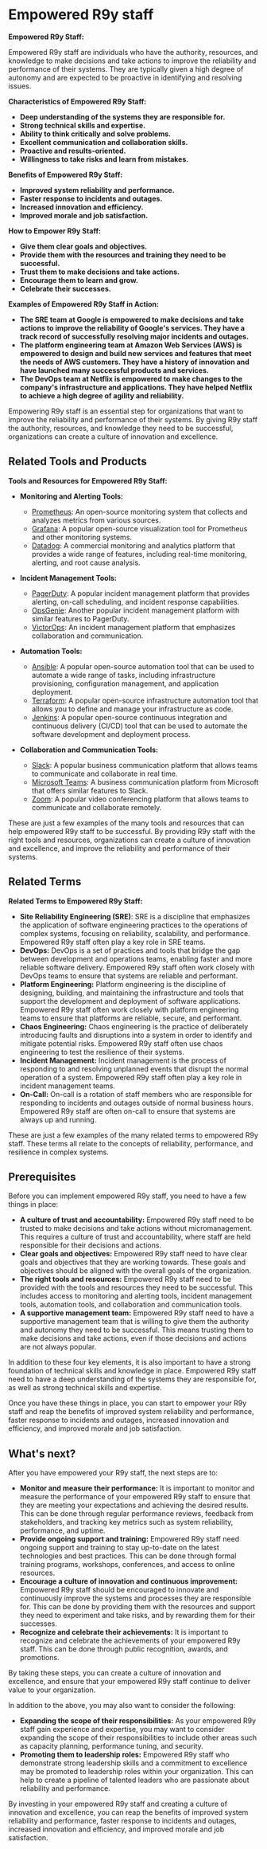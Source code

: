 # Empowered R9y staff

**Empowered R9y Staff:**

Empowered R9y staff are individuals who have the authority, resources, and knowledge to make decisions and take actions to improve the reliability and performance of their systems. They are typically given a high degree of autonomy and are expected to be proactive in identifying and resolving issues.

**Characteristics of Empowered R9y Staff:**

* **Deep understanding of the systems they are responsible for.**
* **Strong technical skills and expertise.**
* **Ability to think critically and solve problems.**
* **Excellent communication and collaboration skills.**
* **Proactive and results-oriented.**
* **Willingness to take risks and learn from mistakes.**

**Benefits of Empowered R9y Staff:**

* **Improved system reliability and performance.**
* **Faster response to incidents and outages.**
* **Increased innovation and efficiency.**
* **Improved morale and job satisfaction.**

**How to Empower R9y Staff:**

* **Give them clear goals and objectives.**
* **Provide them with the resources and training they need to be successful.**
* **Trust them to make decisions and take actions.**
* **Encourage them to learn and grow.**
* **Celebrate their successes.**

**Examples of Empowered R9y Staff in Action:**

* **The SRE team at Google is empowered to make decisions and take actions to improve the reliability of Google's services. They have a track record of successfully resolving major incidents and outages.**
* **The platform engineering team at Amazon Web Services (AWS) is empowered to design and build new services and features that meet the needs of AWS customers. They have a history of innovation and have launched many successful products and services.**
* **The DevOps team at Netflix is empowered to make changes to the company's infrastructure and applications. They have helped Netflix to achieve a high degree of agility and reliability.**

Empowering R9y staff is an essential step for organizations that want to improve the reliability and performance of their systems. By giving R9y staff the authority, resources, and knowledge they need to be successful, organizations can create a culture of innovation and excellence.

## Related Tools and Products

**Tools and Resources for Empowered R9y Staff:**

* **Monitoring and Alerting Tools:**
    * [Prometheus](https://prometheus.io/): An open-source monitoring system that collects and analyzes metrics from various sources.
    * [Grafana](https://grafana.com/): A popular open-source visualization tool for Prometheus and other monitoring systems.
    * [Datadog](https://www.datadoghq.com/): A commercial monitoring and analytics platform that provides a wide range of features, including real-time monitoring, alerting, and root cause analysis.

* **Incident Management Tools:**
    * [PagerDuty](https://www.pagerduty.com/): A popular incident management platform that provides alerting, on-call scheduling, and incident response capabilities.
    * [OpsGenie](https://www.opsgenie.com/): Another popular incident management platform with similar features to PagerDuty.
    * [VictorOps](https://victorops.com/): An incident management platform that emphasizes collaboration and communication.

* **Automation Tools:**
    * [Ansible](https://www.ansible.com/): A popular open-source automation tool that can be used to automate a wide range of tasks, including infrastructure provisioning, configuration management, and application deployment.
    * [Terraform](https://www.terraform.io/): A popular open-source infrastructure automation tool that allows you to define and manage your infrastructure as code.
    * [Jenkins](https://www.jenkins.io/): A popular open-source continuous integration and continuous delivery (CI/CD) tool that can be used to automate the software development and deployment process.

* **Collaboration and Communication Tools:**
    * [Slack](https://slack.com/): A popular business communication platform that allows teams to communicate and collaborate in real time.
    * [Microsoft Teams](https://www.microsoft.com/en-us/microsoft-teams/): A business communication platform from Microsoft that offers similar features to Slack.
    * [Zoom](https://zoom.us/): A popular video conferencing platform that allows teams to communicate and collaborate remotely.

These are just a few examples of the many tools and resources that can help empowered R9y staff to be successful. By providing R9y staff with the right tools and resources, organizations can create a culture of innovation and excellence, and improve the reliability and performance of their systems.

## Related Terms

**Related Terms to Empowered R9y Staff:**

* **Site Reliability Engineering (SRE)**: SRE is a discipline that emphasizes the application of software engineering practices to the operations of complex systems, focusing on reliability, scalability, and performance. Empowered R9y staff often play a key role in SRE teams.
* **DevOps:** DevOps is a set of practices and tools that bridge the gap between development and operations teams, enabling faster and more reliable software delivery. Empowered R9y staff often work closely with DevOps teams to ensure that systems are reliable and performant.
* **Platform Engineering:** Platform engineering is the discipline of designing, building, and maintaining the infrastructure and tools that support the development and deployment of software applications. Empowered R9y staff often work closely with platform engineering teams to ensure that platforms are reliable, secure, and performant.
* **Chaos Engineering:** Chaos engineering is the practice of deliberately introducing faults and disruptions into a system in order to identify and mitigate potential risks. Empowered R9y staff often use chaos engineering to test the resilience of their systems.
* **Incident Management:** Incident management is the process of responding to and resolving unplanned events that disrupt the normal operation of a system. Empowered R9y staff often play a key role in incident management teams.
* **On-Call:** On-call is a rotation of staff members who are responsible for responding to incidents and outages outside of normal business hours. Empowered R9y staff are often on-call to ensure that systems are always up and running.

These are just a few examples of the many related terms to empowered R9y staff. These terms all relate to the concepts of reliability, performance, and resilience in complex systems.

## Prerequisites

Before you can implement empowered R9y staff, you need to have a few things in place:

* **A culture of trust and accountability:** Empowered R9y staff need to be trusted to make decisions and take actions without micromanagement. This requires a culture of trust and accountability, where staff are held responsible for their decisions and actions.
* **Clear goals and objectives:** Empowered R9y staff need to have clear goals and objectives that they are working towards. These goals and objectives should be aligned with the overall goals of the organization.
* **The right tools and resources:** Empowered R9y staff need to be provided with the tools and resources they need to be successful. This includes access to monitoring and alerting tools, incident management tools, automation tools, and collaboration and communication tools.
* **A supportive management team:** Empowered R9y staff need to have a supportive management team that is willing to give them the authority and autonomy they need to be successful. This means trusting them to make decisions and take actions, even if those decisions and actions are not always popular.

In addition to these four key elements, it is also important to have a strong foundation of technical skills and knowledge in place. Empowered R9y staff need to have a deep understanding of the systems they are responsible for, as well as strong technical skills and expertise.

Once you have these things in place, you can start to empower your R9y staff and reap the benefits of improved system reliability and performance, faster response to incidents and outages, increased innovation and efficiency, and improved morale and job satisfaction.

## What's next?

After you have empowered your R9y staff, the next steps are to:

* **Monitor and measure their performance:** It is important to monitor and measure the performance of your empowered R9y staff to ensure that they are meeting your expectations and achieving the desired results. This can be done through regular performance reviews, feedback from stakeholders, and tracking key metrics such as system reliability, performance, and uptime.
* **Provide ongoing support and training:** Empowered R9y staff need ongoing support and training to stay up-to-date on the latest technologies and best practices. This can be done through formal training programs, workshops, conferences, and access to online resources.
* **Encourage a culture of innovation and continuous improvement:** Empowered R9y staff should be encouraged to innovate and continuously improve the systems and processes they are responsible for. This can be done by providing them with the resources and support they need to experiment and take risks, and by rewarding them for their successes.
* **Recognize and celebrate their achievements:** It is important to recognize and celebrate the achievements of your empowered R9y staff. This can be done through public recognition, awards, and promotions.

By taking these steps, you can create a culture of innovation and excellence, and ensure that your empowered R9y staff continue to deliver value to your organization.

In addition to the above, you may also want to consider the following:

* **Expanding the scope of their responsibilities:** As your empowered R9y staff gain experience and expertise, you may want to consider expanding the scope of their responsibilities to include other areas such as capacity planning, performance tuning, and security.
* **Promoting them to leadership roles:** Empowered R9y staff who demonstrate strong leadership skills and a commitment to excellence may be promoted to leadership roles within your organization. This can help to create a pipeline of talented leaders who are passionate about reliability and performance.

By investing in your empowered R9y staff and creating a culture of innovation and excellence, you can reap the benefits of improved system reliability and performance, faster response to incidents and outages, increased innovation and efficiency, and improved morale and job satisfaction.